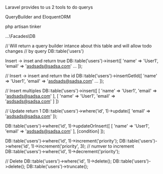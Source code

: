 Laravel provides to us 2 tools to do querys

QueryBuilder and EloquentORM

php artisan tinker

...\Facades\DB

// Will return a query builder intance about this table and will allow todo changes
// by query
DB::table('users')

Insert -> inset and return true
DB::table('users')->insert([
    'name' => 'User1',
    'email' => 'asdsads@sadsa.com'
    ...
]);


// Insert -> insert and return the id
DB::table('users')->insertGetId([
    'name' => 'User1',
    'email' => 'asdsads@sadsa.com'
    ...
]);

// Insert multiples
DB::table('users')->insert([
    [
        'name' => 'User1',
        'email' => 'asdsads@sadsa.com'
    ],
    [
        'name' => 'User1',
        'email' => 'asdsads@sadsa.com'
    ]
])




// Update return 1
DB::table('users')->where('id', 1)->update([
    'email' => 'asdsads@sadsa.com'
]);

DB::table('users')->where('id', 1)->updateOrInsert([
    [
    'name' => 'User1',
    'email' => 'asdsads@sadsa.com'
    ],
    [condition] 
]);

DB::table('users')->where('id', 1)->increment('priority');
DB::table('users')->where('id', 1)->increment('priority', 3); // numver to increment
DB::table('users')->where('id', 1)->decrement('priority');


// Delete
DB::table('users')->where('id', 1)->delete();
DB::table('users')->delete();
DB::table('users')->truncate();